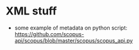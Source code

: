 # XML stuff
* some example of metadata on python script: https://github.com/scopus-api/scopus/blob/master/scopus/scopus_api.py